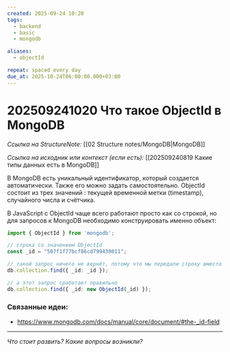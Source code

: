 ```yaml
---
created: 2025-09-24 10:20
tags:
  - backend
  - basic
  - mongodb

aliases:
  - objectId

repeat: spaced every day
due_at: 2025-10-24T06:00:00.000+03:00
---
```

# 202509241020 Что такое ObjectId в MongoDB

*Ссылка на StructureNote:* [[02 Structure notes/MongoDB|MongoDB]]

*Ссылка на исходник или контекст (если есть):* [[202509240819 Какие типы данных есть в MongoDB]]

В MongoDB есть уникальный идентификатор, который создается автоматически. Также его можно задать самостоятельно. ObjectId состоит из трех значений : текущей временной метки (timestamp), случайного числа и счётчика.

В JavaScript с ObjectId чаще всего работают просто как со строкой, но для запросов к MongoDB необходимо конструировать именно объект:

```ts
import { ObjectId } from 'mongodb';

// строка со значением ObjectId
const _id = "507f1f77bcf86cd799439011";

// такой запрос ничего не вернёт, потому что мы передали строку вместо объекта ObjectId
db.collection.find({ _id: _id });

// а этот запрос сработает правильно
db.collection.find({ _id: new ObjectId(_id) });
```

### Связанные идеи:

* https://www.mongodb.com/docs/manual/core/document/#the-_id-field

---

*Что стоит развить? Какие вопросы возникли?*
